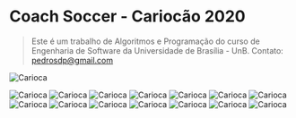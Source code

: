 # Coach Soccer - Cariocão 2020

> Este é um trabalho de Algoritmos e Programação do curso de Engenharia de Software da Universidade de Brasília - UnB.
Contato: <pedrosdp@gmail.com>


![Carioca](Slide1.JPG)


![Carioca](Slide2.JPG)
![Carioca](Slide3.JPG)
![Carioca](Slide4.JPG)
![Carioca](Slide5.JPG)
![Carioca](Slide6.JPG)
![Carioca](Slide7.JPG)
![Carioca](Slide8.JPG)
![Carioca](Slide9.JPG)
![Carioca](Slide11.JPG)
![Carioca](Slide12.JPG)
![Carioca](Slide13.JPG)
![Carioca](Slide14.JPG)
![Carioca](Slide15.JPG)
![Carioca](Slide16.JPG)

